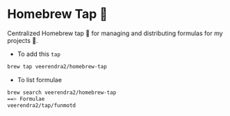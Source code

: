# Homebrew Tap 🍺

Centralized Homebrew tap 🍻 for managing and distributing formulas for my projects 🚀.

- To add this `tap`

```bash
brew tap veerendra2/homebrew-tap
```

- To list formulae

```bash
brew search veerendra2/homebrew-tap
==> Formulae
veerendra2/tap/funmotd
```

